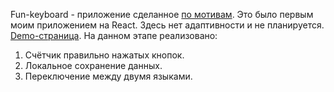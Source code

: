Fun-keyboard - приложение сделанное [по мотивам](https://codepen.io/evilpaper/pen/dyyZjLQ). Это было первым моим приложением на React. Здесь нет адаптивности и не планируется.
[Demo-страница](https://sominiac.github.io/fun-keyboard/).
На данном этапе реализовано:
1. Счётчик правильно нажатых кнопок.
2. Локальное сохранение данных.
3. Переключение между двумя языками.